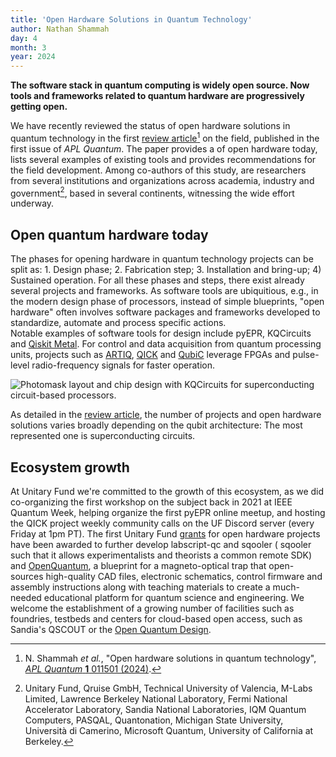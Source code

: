 ```yaml
---
title: 'Open Hardware Solutions in Quantum Technology'
author: Nathan Shammah
day: 4
month: 3
year: 2024
---
```


**The software stack in quantum computing is widely open source. Now tools and frameworks related to quantum hardware are progressively getting open.**

We have recently reviewed the status of open hardware solutions in quantum technology in the first [review article](https://pubs.aip.org/aip/apq/article/1/1/011501/3267254/Open-hardware-solutions-in-quantum-technology)[^1] on the field, published in the first issue of _APL Quantum_. The paper provides a of open hardware today, lists several examples of existing tools and provides recommendations for the field development. 
Among co-authors of this study, are researchers from several institutions and organizations across academia, industry and government[^2], based in several continents, witnessing the wide effort underway.  

## Open quantum hardware today

The phases for opening hardware in quantum technology projects can be split as: 1. Design phase; 2. Fabrication step; 3. Installation and bring-up; 4) Sustained operation. 
For all these phases and steps, there exist already several projects and frameworks. As software tools are ubiquitious, e.g., in the modern design phase of processors, instead of simple blueprints, "open hardware" often involves software packages and frameworks developed to standardize, automate and process specific actions.  
Notable examples of software tools for design include pyEPR, KQCircuits and [Qiskit Metal](https://qiskit-community.github.io/qiskit-metal/). For control and data acquisition from quantum processing units, projects such as [ARTIQ](https://github.com/m-labs/artiq), [QICK](https://github.com/openquantumhardware/qick) and [QubiC](https://ieeexplore.ieee.org/document/9552516) leverage FPGAs and pulse-level radio-frequency signals for faster operation.

![Photomask layout and chip design with KQCircuits for superconducting circuit-based processors.](/images/2024_open_hardware_kqcircuits.png)


As detailed in the [review article](https://pubs.aip.org/aip/apq/article/1/1/011501/3267254/Open-hardware-solutions-in-quantum-technology), the number of projects and open hardware solutions varies broadly depending on the qubit architecture: The most represented one is superconducting circuits.

## Ecosystem growth
At Unitary Fund we're committed to the growth of this ecosystem, as we did co-organizing the first workshop on the subject back in 2021 at IEEE Quantum Week, helping organize the first pyEPR online meetup, and hosting the QICK project weekly community calls on the UF Discord server (every Friday at 1pm PT).
The first  Unitary Fund [grants](https://unitary.fund/grants/) for open hardware projects have been awarded to further develop labscript-qc and sqooler ( sqooler such that it allows experimentalists and theorists a common remote SDK) and [OpenQuantum](https://open-quantum.org/), a blueprint for a magneto-optical trap that open-sources high-quality CAD files, electronic schematics, control firmware and assembly instructions along with teaching materials to create a much-needed educational platform for quantum science and engineering. 
We welcome the establishment of a growing number of facilities such as foundries, testbeds and centers for cloud-based open access, such as Sandia's QSCOUT or the [Open Quantum Design](https://openquantumdesign.org/). 


[^1]: N. Shammah _et al._, "Open hardware solutions in quantum technology", [_APL Quantum_ **1** 011501 (2024)](https://pubs.aip.org/aip/apq/article/1/1/011501/3267254/Open-hardware-solutions-in-quantum-technology).
[^2]: Unitary Fund, Qruise GmbH, Technical University of Valencia, M-Labs Limited, Lawrence Berkeley National Laboratory, Fermi National Accelerator Laboratory, Sandia National Laboratories, IQM Quantum Computers, PASQAL, Quantonation, Michigan State University, Università di Camerino, Microsoft Quantum, University of California at Berkeley.

